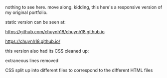 nothing to see here.  move along.  kidding, this here's a responsive version of my original portfolio.

static version can be seen at:

https://github.com/chuynh18/chuynh18.github.io

https://chuynh18.github.io/


this version also had its CSS cleaned up:

extraneous lines removed

CSS split up into different files to correspond to the different HTML files
